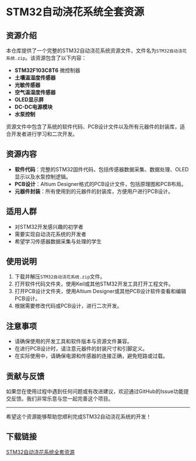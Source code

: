 # STM32自动浇花系统全套资源

## 资源介绍

本仓库提供了一个完整的STM32自动浇花系统资源文件，文件名为`STM32自动浇花系统.zip`。该资源包含了以下内容：

- **STM32F103C8T6** 微控制器
- **土壤温湿度传感器**
- **光敏传感器**
- **空气温湿度传感器**
- **OLED显示屏**
- **DC-DC电源模块**
- **水泵控制**

资源文件中包含了系统的软件代码、PCB设计文件以及所有元器件的封装库，适合开发者进行学习和二次开发。

## 资源内容

- **软件代码**：完整的STM32固件代码，包括传感器数据采集、数据处理、OLED显示以及水泵控制逻辑。
- **PCB设计**：Altium Designer格式的PCB设计文件，包括原理图和PCB布局。
- **元器件封装**：所有使用到的元器件的封装库，方便用户进行PCB设计。

## 适用人群

- 对STM32开发感兴趣的初学者
- 需要实现自动浇花系统的开发者
- 希望学习传感器数据采集与处理的学生

## 使用说明

1. 下载并解压`STM32自动浇花系统.zip`文件。
2. 打开软件代码文件夹，使用Keil或其他STM32开发工具打开工程文件。
3. 打开PCB设计文件夹，使用Altium Designer或其他PCB设计软件查看和编辑PCB设计。
4. 根据需要修改代码或PCB设计，进行二次开发。

## 注意事项

- 请确保使用的开发工具和软件版本与资源文件兼容。
- 在进行PCB设计时，请注意元器件的封装尺寸和引脚定义。
- 在实际使用中，请确保电源和传感器的连接正确，避免短路或过载。

## 贡献与反馈

如果您在使用过程中遇到任何问题或有改进建议，欢迎通过GitHub的Issue功能提交反馈。我们非常乐意与您一起完善这个项目。

---

希望这个资源能够帮助您顺利完成STM32自动浇花系统的开发！

## 下载链接

[STM32自动浇花系统全套资源](https://pan.quark.cn/s/e895e5678425)
